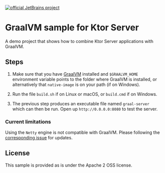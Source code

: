 [![official JetBrains project](https://jb.gg/badges/official-flat-square.svg)](https://confluence.jetbrains.com/display/ALL/JetBrains+on+GitHub)

# GraalVM sample for Ktor Server

A demo project that shows how to combine Ktor Server applications with GraalVM.

## Steps

1. Make sure that you have [GraalVM](https://graalvm.org) installed and `$GRAALVM_HOME` environment
   variable points to the folder where GraalVM is installed, or alternatively that `native-image` is on your path (if on Windows).

2. Run the file `build.sh` if on Linux or macOS, or `build.cmd` if on Windows.

3. The previous step produces an executable file named `graal-server` which can then be run. Open up
   `http://0.0.0.0:8080` to test the server.

### Current limitations

Using the `Netty` engine is not compatible with GraalVM. Please following the [corresponding issue](https://youtrack.jetbrains.com/issue/KTOR-2558) for
updates.

## License

This sample is provided as is under the Apache 2 OSS license. 

